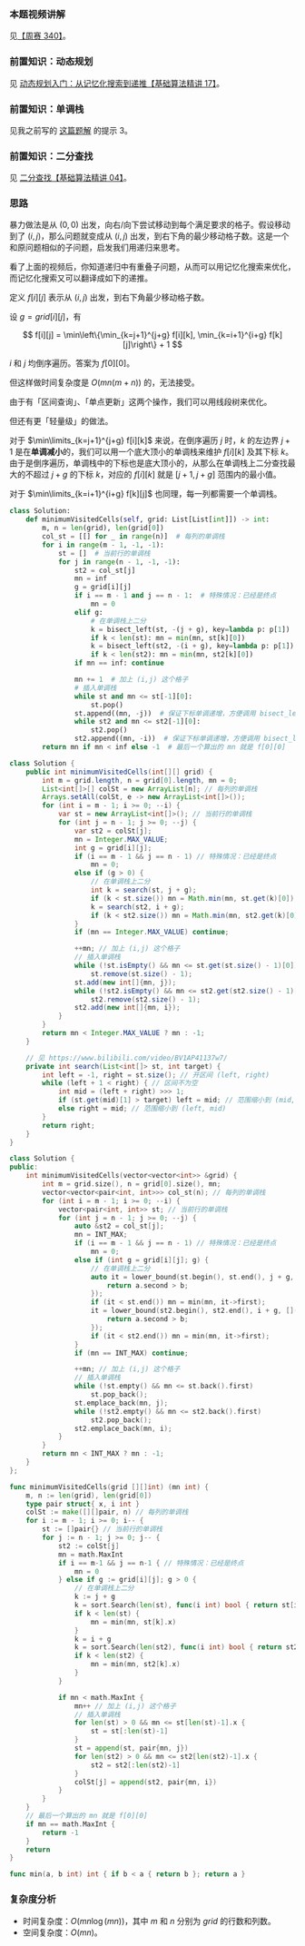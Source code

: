 ### 本题视频讲解

见[【周赛 340】](https://www.bilibili.com/video/BV1iN411w7my/)。

### 前置知识：动态规划

见 [动态规划入门：从记忆化搜索到递推【基础算法精讲 17】](https://www.bilibili.com/video/BV1Xj411K7oF/)。

### 前置知识：单调栈

见我之前写的 [这篇题解](https://leetcode.cn/problems/sum-of-subarray-minimums/solution/gong-xian-fa-dan-diao-zhan-san-chong-shi-gxa5/) 的提示 3。

### 前置知识：二分查找

见 [二分查找【基础算法精讲 04】](https://www.bilibili.com/video/BV1AP41137w7/)。

### 思路

暴力做法是从 $(0,0)$ 出发，向右/向下尝试移动到每个满足要求的格子。假设移动到了 $(i,j)$，那么问题就变成从 $(i,j)$ 出发，到右下角的最少移动格子数。这是一个和原问题相似的子问题，启发我们用递归来思考。

看了上面的视频后，你知道递归中有重叠子问题，从而可以用记忆化搜索来优化，而记忆化搜索又可以翻译成如下的递推。

定义 $f[i][j]$ 表示从 $(i,j)$ 出发，到右下角最少移动格子数。

设 $g=\textit{grid}[i][j]$，有

$$
f[i][j] = \min\left\{\min_{k=j+1}^{j+g} f[i][k], \min_{k=i+1}^{i+g} f[k][j]\right\} + 1
$$

$i$ 和 $j$ 均倒序遍历。答案为 $f[0][0]$。

但这样做时间复杂度是 $O(mn(m+n))$ 的，无法接受。

由于有「区间查询」、「单点更新」这两个操作，我们可以用线段树来优化。

但还有更「轻量级」的做法。

对于 $\min\limits_{k=j+1}^{j+g} f[i][k]$ 来说，在倒序遍历 $j$ 时，$k$ 的左边界 $j+1$ 是在**单调减小**的，我们可以用一个底大顶小的单调栈来维护 $f[i][k]$ 及其下标 $k$。由于是倒序遍历，单调栈中的下标也是底大顶小的，从那么在单调栈上二分查找最大的不超过 $j+g$ 的下标 $k$，对应的 $f[i][k]$ 就是 $[j+1, j+g]$ 范围内的最小值。

对于 $\min\limits_{k=i+1}^{i+g} f[k][j]$ 也同理，每一列都需要一个单调栈。

```py [sol1-Python3]
class Solution:
    def minimumVisitedCells(self, grid: List[List[int]]) -> int:
        m, n = len(grid), len(grid[0])
        col_st = [[] for _ in range(n)]  # 每列的单调栈
        for i in range(m - 1, -1, -1):
            st = []  # 当前行的单调栈
            for j in range(n - 1, -1, -1):
                st2 = col_st[j]
                mn = inf
                g = grid[i][j]
                if i == m - 1 and j == n - 1:  # 特殊情况：已经是终点
                    mn = 0
                elif g:
                    # 在单调栈上二分
                    k = bisect_left(st, -(j + g), key=lambda p: p[1])
                    if k < len(st): mn = min(mn, st[k][0])
                    k = bisect_left(st2, -(i + g), key=lambda p: p[1])
                    if k < len(st2): mn = min(mn, st2[k][0])
                if mn == inf: continue

                mn += 1  # 加上 (i,j) 这个格子
                # 插入单调栈
                while st and mn <= st[-1][0]:
                    st.pop()
                st.append((mn, -j))  # 保证下标单调递增，方便调用 bisect_left
                while st2 and mn <= st2[-1][0]:
                    st2.pop()
                st2.append((mn, -i))  # 保证下标单调递增，方便调用 bisect_left
        return mn if mn < inf else -1  # 最后一个算出的 mn 就是 f[0][0]
```

```java [sol1-Java]
class Solution {
    public int minimumVisitedCells(int[][] grid) {
        int m = grid.length, n = grid[0].length, mn = 0;
        List<int[]>[] colSt = new ArrayList[n]; // 每列的单调栈
        Arrays.setAll(colSt, e -> new ArrayList<int[]>());
        for (int i = m - 1; i >= 0; --i) {
            var st = new ArrayList<int[]>(); // 当前行的单调栈
            for (int j = n - 1; j >= 0; --j) {
                var st2 = colSt[j];
                mn = Integer.MAX_VALUE;
                int g = grid[i][j];
                if (i == m - 1 && j == n - 1) // 特殊情况：已经是终点
                    mn = 0;
                else if (g > 0) {
                    // 在单调栈上二分
                    int k = search(st, j + g);
                    if (k < st.size()) mn = Math.min(mn, st.get(k)[0]);
                    k = search(st2, i + g);
                    if (k < st2.size()) mn = Math.min(mn, st2.get(k)[0]);
                }
                if (mn == Integer.MAX_VALUE) continue;

                ++mn; // 加上 (i,j) 这个格子
                // 插入单调栈
                while (!st.isEmpty() && mn <= st.get(st.size() - 1)[0])
                    st.remove(st.size() - 1);
                st.add(new int[]{mn, j});
                while (!st2.isEmpty() && mn <= st2.get(st2.size() - 1)[0])
                    st2.remove(st2.size() - 1);
                st2.add(new int[]{mn, i});
            }
        }
        return mn < Integer.MAX_VALUE ? mn : -1;
    }

    // 见 https://www.bilibili.com/video/BV1AP41137w7/
    private int search(List<int[]> st, int target) {
        int left = -1, right = st.size(); // 开区间 (left, right)
        while (left + 1 < right) { // 区间不为空
            int mid = (left + right) >>> 1;
            if (st.get(mid)[1] > target) left = mid; // 范围缩小到 (mid, right)
            else right = mid; // 范围缩小到 (left, mid)
        }
        return right;
    }
}
```

```cpp [sol1-C++]
class Solution {
public:
    int minimumVisitedCells(vector<vector<int>> &grid) {
        int m = grid.size(), n = grid[0].size(), mn;
        vector<vector<pair<int, int>>> col_st(n); // 每列的单调栈
        for (int i = m - 1; i >= 0; --i) {
            vector<pair<int, int>> st; // 当前行的单调栈
            for (int j = n - 1; j >= 0; --j) {
                auto &st2 = col_st[j];
                mn = INT_MAX;
                if (i == m - 1 && j == n - 1) // 特殊情况：已经是终点
                    mn = 0;
                else if (int g = grid[i][j]; g) {
                    // 在单调栈上二分
                    auto it = lower_bound(st.begin(), st.end(), j + g, [](const auto &a, const int b) {
                        return a.second > b;
                    });
                    if (it < st.end()) mn = min(mn, it->first);
                    it = lower_bound(st2.begin(), st2.end(), i + g, [](const auto &a, const int b) {
                        return a.second > b;
                    });
                    if (it < st2.end()) mn = min(mn, it->first);
                }
                if (mn == INT_MAX) continue;

                ++mn; // 加上 (i,j) 这个格子
                // 插入单调栈
                while (!st.empty() && mn <= st.back().first)
                    st.pop_back();
                st.emplace_back(mn, j);
                while (!st2.empty() && mn <= st2.back().first)
                    st2.pop_back();
                st2.emplace_back(mn, i);
            }
        }
        return mn < INT_MAX ? mn : -1;
    }
};
```

```go [sol1-Go]
func minimumVisitedCells(grid [][]int) (mn int) {
	m, n := len(grid), len(grid[0])
	type pair struct{ x, i int }
	colSt := make([][]pair, n) // 每列的单调栈
	for i := m - 1; i >= 0; i-- {
		st := []pair{} // 当前行的单调栈
		for j := n - 1; j >= 0; j-- {
			st2 := colSt[j]
			mn = math.MaxInt
			if i == m-1 && j == n-1 { // 特殊情况：已经是终点
				mn = 0
			} else if g := grid[i][j]; g > 0 {
				// 在单调栈上二分
				k := j + g
				k = sort.Search(len(st), func(i int) bool { return st[i].i <= k })
				if k < len(st) {
					mn = min(mn, st[k].x)
				}
				k = i + g
				k = sort.Search(len(st2), func(i int) bool { return st2[i].i <= k })
				if k < len(st2) {
					mn = min(mn, st2[k].x)
				}
			}

			if mn < math.MaxInt {
				mn++ // 加上 (i,j) 这个格子
				// 插入单调栈
				for len(st) > 0 && mn <= st[len(st)-1].x {
					st = st[:len(st)-1]
				}
				st = append(st, pair{mn, j})
				for len(st2) > 0 && mn <= st2[len(st2)-1].x {
					st2 = st2[:len(st2)-1]
				}
				colSt[j] = append(st2, pair{mn, i})
			}
		}
	}
	// 最后一个算出的 mn 就是 f[0][0]
	if mn == math.MaxInt {
		return -1
	}
	return
}

func min(a, b int) int { if b < a { return b }; return a }
```

### 复杂度分析

- 时间复杂度：$O(mn\log(mn))$，其中 $m$ 和 $n$ 分别为 $\textit{grid}$ 的行数和列数。
- 空间复杂度：$O(mn)$。
